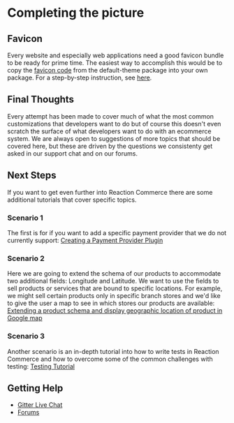 # Completing the picture

## Favicon

Every website and especially web applications need a good favicon bundle to be ready for prime time. The easiest way to accomplish this would be to copy the [favicon code](https://github.com/reactioncommerce/reaction/blob/master/imports/plugins/included/default-theme/client/favicons.js) from the default-theme package into your own package. For a step-by-step instruction, see [here](/developer/how-to-change-the-favicon.md).

## Final Thoughts

Every attempt has been made to cover much of what the most common customizations that developers want to do but of course
this doesn't even scratch the surface of what developers want to do with an ecommerce system. We are always open to suggestions
of more topics that should be covered here, but these are driven by the questions we consistenty get asked in our support
chat and on our forums.

## Next Steps

If you want to get even further into Reaction Commerce there are some additional tutorials that cover specific topics.

### Scenario 1

The first is for if you want to add a specific payment provider that we do not currently support:
[Creating a Payment Provider Plugin](/developer/tutorial/creating-a-payment-provider-plugin.md)

### Scenario 2

Here we are going to extend the schema of our products to accommodate two additional fields: Longitude and Latitude. We want to use the fields to sell  products or services that are bound to specific locations. For example, we might sell certain products only in specific branch stores and we'd like to give the user a map to see in which stores our products are available:
[Extending a product schema and display geographic location of product in Google map](/developer/tutorial/extending-product-schema-location-map.md)

### Scenario 3

Another scenario is an in-depth tutorial into how to write tests in Reaction Commerce and how to overcome some of the common
challenges with testing: [Testing Tutorial](/developer/tutorial/testing-tutorial.md)

## Getting Help

- [Gitter Live Chat](https://gitter.im/reactioncommerce/reaction?utm_source=badge&utm_medium=badge&utm_campaign=pr-badge&utm_content=badge)
- [Forums](<>)
